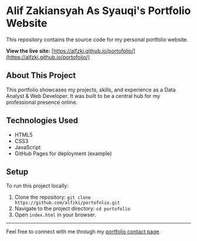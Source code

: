 # Alif Zakiansyah As Syauqi's Portfolio Website

This repository contains the source code for my personal portfolio website.

**View the live site:** [https://alfzki.github.io/portofolio/](https://alfzki.github.io/portofolio/)

## About This Project

This portfolio showcases my projects, skills, and experience as a Data Analyst & Web Developer. It was built to be a central hub for my professional presence online.

## Technologies Used

- HTML5
- CSS3
- JavaScript
- GitHub Pages for deployment (example)

## Setup

To run this project locally:

1.  Clone the repository: `git clone https://github.com/alfzki/portofolio.git`
2.  Navigate to the project directory: `cd portofolio`
3.  Open `index.html` in your browser.

---

Feel free to connect with me through my [portfolio contact page](./contact.html).

